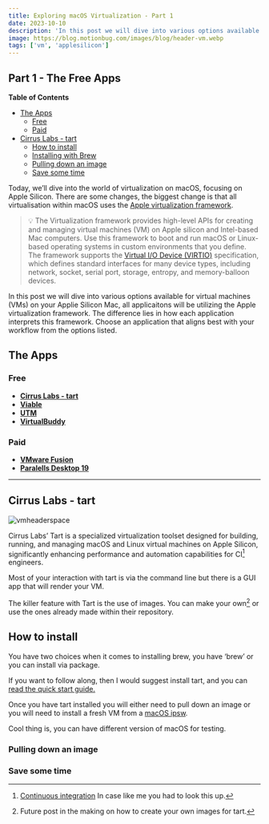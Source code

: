 ```yaml
---
title: Exploring macOS Virtualization - Part 1
date: 2023-10-10
description: 'In this post we will dive into various options available for virtual machines (VMs) on your Applie Silicon Mac'
image: https://blog.motionbug.com/images/blog/header-vm.webp
tags: ['vm', 'applesilicon']
---
```


## Part 1 - The Free Apps

**Table of Contents**
- [The Apps](#the-apps)
  - [Free](#free)
  - [Paid](#paid)
- [Cirrus Labs - tart](#cirrus-labs---tart)
  - [How to install](#how-to-install)
  - [Installing with Brew](#installing-with-brew)
  - [Pulling down an image](#pulling-down-an-image)
  - [Save some time](#save-some-time)


Today, we’ll dive into the world of virtualization on macOS, focusing on Apple Silicon. There are some changes, the biggest change is that all virtualisation within macOS uses the [Apple virtualization framework](https://developer.apple.com/documentation/virtualization).


> 💡 The Virtualization framework provides high-level APIs for creating
> and managing virtual machines (VM) on Apple silicon and Intel-based
> Mac computers. Use this framework to boot and run macOS or Linux-based
> operating systems in custom environments that you define. The
> framework supports the [Virtual I/O Device
> (VIRTIO)](https://docs.oasis-open.org/virtio/virtio/v1.1/csprd01/virtio-v1.1-csprd01.html)
> specification, which defines standard interfaces for many device
> types, including network, socket, serial port, storage, entropy, and
> memory-balloon devices.

In this post we will dive into various options available for virtual machines (VMs) on your Applie Silicon Mac, all applicaitons will be utilizing the Apple virtualization framework. The difference lies in how each application interprets this framework. Choose an application that aligns best with your workflow from the options listed.

## The Apps

### Free

- [**Cirrus Labs - tart**](https://tart.run/)
- [**Viable**](https://eclecticlight.co/2022/07/14/introducing-viable-to-virtualise-macos-on-apple-silicon-macs/)
- [**UTM**](https://github.com/utmapp/UTM)
- [**VirtualBuddy**](https://github.com/insidegui/VirtualBuddy#virtualbuddy)

### Paid

- [**VMware Fusion**](https://www.vmware.com/products/fusion.html)
- [**Paralells Desktop 19**](https://www.parallels.com/)
 
---


## Cirrus Labs - tart

![vmheaderspace](https://blog.motionbug.com/images/blog/vm-header.jpg)

Cirrus Labs’ Tart is a specialized virtualization toolset designed for building, running, and managing macOS and Linux virtual machines on Apple Silicon, significantly enhancing performance and automation capabilities for CI[^1] engineers. 

Most of your interaction with tart is via the command line but there is a GUI app that will render your VM.

The killer feature with Tart is the use of images. You can make your own[^2] or use the ones already made within their repository.

## How to install

You have two choices when it comes to installing brew, you have ‘brew’ or you can install via package.

If you want to follow along, then I would suggest install tart, and you can [read the quick start guide.](https://tart.run/quick-start/)

Once you have tart installed you will either need to pull down an image or you will need to install a fresh VM from a [macOS ipsw](https://mrmacintosh.com/apple-silicon-m1-full-macos-restore-ipsw-firmware-files-database/).

Cool thing is, you can have different version of macOS for testing.



### Pulling down an image

### Save some time



[^1]: [Continuous integration](https://en.wikipedia.org/wiki/Continuous_integration) In case like me you had to look this up.

[^2]: Future post in the making on how to create your own images for tart.
